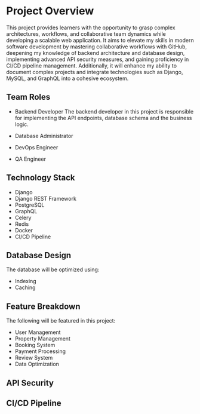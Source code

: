 # Project Overview

This project provides learners with the opportunity to grasp complex architectures, workflows, and collaborative team dynamics while developing a scalable web application. It aims to elevate my skills in modern software development by mastering collaborative workflows with GitHub, deepening my knowledge of backend architecture and database design, implementing advanced API security measures, and gaining proficiency in CI/CD pipeline management. Additionally, it will enhance my ability to document complex projects and integrate technologies such as Django, MySQL, and GraphQL into a cohesive ecosystem.

## Team Roles

- Backend Developer
The backend developer in this project is responsible for implementing the API endpoints, database schema and the business logic.

- Database Administrator
- DevOps Engineer
- QA Engineer

## Technology Stack

- Django
- Django REST Framework
- PostgreSQL
- GraphQL
- Celery
- Redis
- Docker
- CI/CD Pipeline

## Database Design

The database will be optimized using:

- Indexing
- Caching

## Feature Breakdown

The following will be featured in this project:

- User Management
- Property Management
- Booking System
- Payment Processing
- Review System
- Data Optimization

## API Security

## CI/CD Pipeline
